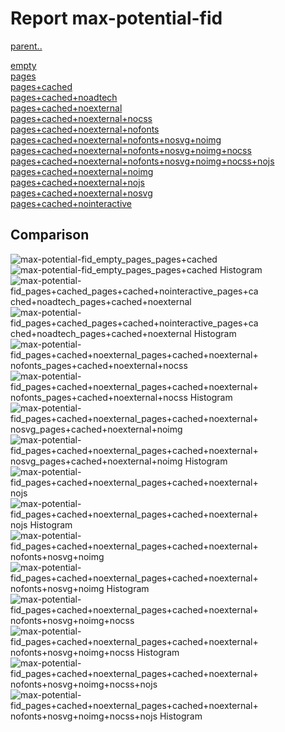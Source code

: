 # Report max-potential-fid

[parent..](./..)  

[empty](./empty/)  
[pages](./pages/)  
[pages+cached](./pages+cached/)  
[pages+cached+noadtech](./pages+cached+noadtech/)  
[pages+cached+noexternal](./pages+cached+noexternal/)  
[pages+cached+noexternal+nocss](./pages+cached+noexternal+nocss/)  
[pages+cached+noexternal+nofonts](./pages+cached+noexternal+nofonts/)  
[pages+cached+noexternal+nofonts+nosvg+noimg](./pages+cached+noexternal+nofonts+nosvg+noimg/)  
[pages+cached+noexternal+nofonts+nosvg+noimg+nocss](./pages+cached+noexternal+nofonts+nosvg+noimg+nocss/)  
[pages+cached+noexternal+nofonts+nosvg+noimg+nocss+nojs](./pages+cached+noexternal+nofonts+nosvg+noimg+nocss+nojs/)  
[pages+cached+noexternal+noimg](./pages+cached+noexternal+noimg/)  
[pages+cached+noexternal+nojs](./pages+cached+noexternal+nojs/)  
[pages+cached+noexternal+nosvg](./pages+cached+noexternal+nosvg/)  
[pages+cached+nointeractive](./pages+cached+nointeractive/)  

## Comparison

![max-potential-fid_empty_pages_pages+cached](./max-potential-fid_empty_pages_pages+cached.png)  
![max-potential-fid_empty_pages_pages+cached Histogram](./max-potential-fid_empty_pages_pages+cached+hist.png)  
![max-potential-fid_pages+cached_pages+cached+nointeractive_pages+cached+noadtech_pages+cached+noexternal](./max-potential-fid_pages+cached_pages+cached+nointeractive_pages+cached+noadtech_pages+cached+noexternal.png)  
![max-potential-fid_pages+cached_pages+cached+nointeractive_pages+cached+noadtech_pages+cached+noexternal Histogram](./max-potential-fid_pages+cached_pages+cached+nointeractive_pages+cached+noadtech_pages+cached+noexternal+hist.png)  
![max-potential-fid_pages+cached+noexternal_pages+cached+noexternal+nofonts_pages+cached+noexternal+nocss](./max-potential-fid_pages+cached+noexternal_pages+cached+noexternal+nofonts_pages+cached+noexternal+nocss.png)  
![max-potential-fid_pages+cached+noexternal_pages+cached+noexternal+nofonts_pages+cached+noexternal+nocss Histogram](./max-potential-fid_pages+cached+noexternal_pages+cached+noexternal+nofonts_pages+cached+noexternal+nocss+hist.png)  
![max-potential-fid_pages+cached+noexternal_pages+cached+noexternal+nosvg_pages+cached+noexternal+noimg](./max-potential-fid_pages+cached+noexternal_pages+cached+noexternal+nosvg_pages+cached+noexternal+noimg.png)  
![max-potential-fid_pages+cached+noexternal_pages+cached+noexternal+nosvg_pages+cached+noexternal+noimg Histogram](./max-potential-fid_pages+cached+noexternal_pages+cached+noexternal+nosvg_pages+cached+noexternal+noimg+hist.png)  
![max-potential-fid_pages+cached+noexternal_pages+cached+noexternal+nojs](./max-potential-fid_pages+cached+noexternal_pages+cached+noexternal+nojs.png)  
![max-potential-fid_pages+cached+noexternal_pages+cached+noexternal+nojs Histogram](./max-potential-fid_pages+cached+noexternal_pages+cached+noexternal+nojs+hist.png)  
![max-potential-fid_pages+cached+noexternal_pages+cached+noexternal+nofonts+nosvg+noimg](./max-potential-fid_pages+cached+noexternal_pages+cached+noexternal+nofonts+nosvg+noimg.png)  
![max-potential-fid_pages+cached+noexternal_pages+cached+noexternal+nofonts+nosvg+noimg Histogram](./max-potential-fid_pages+cached+noexternal_pages+cached+noexternal+nofonts+nosvg+noimg+hist.png)  
![max-potential-fid_pages+cached+noexternal_pages+cached+noexternal+nofonts+nosvg+noimg+nocss](./max-potential-fid_pages+cached+noexternal_pages+cached+noexternal+nofonts+nosvg+noimg+nocss.png)  
![max-potential-fid_pages+cached+noexternal_pages+cached+noexternal+nofonts+nosvg+noimg+nocss Histogram](./max-potential-fid_pages+cached+noexternal_pages+cached+noexternal+nofonts+nosvg+noimg+nocss+hist.png)  
![max-potential-fid_pages+cached+noexternal_pages+cached+noexternal+nofonts+nosvg+noimg+nocss+nojs](./max-potential-fid_pages+cached+noexternal_pages+cached+noexternal+nofonts+nosvg+noimg+nocss+nojs.png)  
![max-potential-fid_pages+cached+noexternal_pages+cached+noexternal+nofonts+nosvg+noimg+nocss+nojs Histogram](./max-potential-fid_pages+cached+noexternal_pages+cached+noexternal+nofonts+nosvg+noimg+nocss+nojs+hist.png)  

<style>
  img {
    max-width: 80%;
  }
</style>
      
